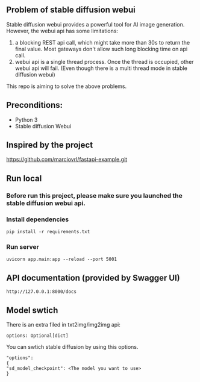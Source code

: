 ## Problem of stable diffusion webui

Stable diffusion webui provides a powerful tool for AI image generation. However, the webui api has some limitations:

1. a blocking REST api call, which might take more than 30s to return the final value. Most gateways don't allow such long blocking time on api call.
2. webui api is a single thread process. Once the thread is occupied, other webui api will fail. (Even though there is a multi thread mode in stable diffusion webui)

This repo is aiming to solve the above problems.

## Preconditions:

- Python 3
- Stable diffusion Webui

## Inspired by the project

https://github.com/marciovrl/fastapi-example.git

## Run local

### Before run this project, please make sure you launched the stable diffusion webui api.

### Install dependencies

```
pip install -r requirements.txt
```

### Run server

```
uvicorn app.main:app --reload --port 5001
```

<!-- ### Run test

```
pytest app/test.py
```

## Run with docker

### Run server

```
docker-compose up -d --build
```

### Run test

```
docker-compose exec app pytest test/test.py
``` -->

## API documentation (provided by Swagger UI)

```
http://127.0.0.1:8000/docs
```

<!-- ### Run server

```
docker-compose exec db psql --username=fastapi --dbname=fastapi_dev
``` -->

## Model swtich

There is an extra filed in txt2img/img2img api:

    options: Optional[dict]

You can swtich stable diffusion by using this options.

```
"options":
{
"sd_model_checkpoint": <The model you want to use>
}
```
